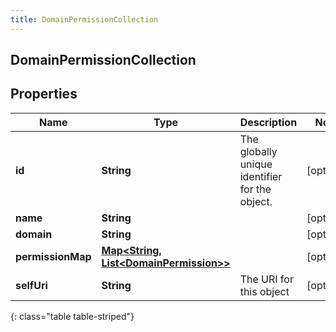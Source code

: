 ```yaml
---
title: DomainPermissionCollection
---
```

## DomainPermissionCollection


## Properties

| Name | Type | Description | Notes |
| ------------ | ------------- | ------------- | ------------- |
| **id** | **String** | The globally unique identifier for the object. |  [optional] |
| **name** | **String** |  |  [optional] |
| **domain** | **String** |  |  [optional] |
| **permissionMap** | [**Map&lt;String, List&lt;DomainPermission&gt;&gt;**](List.html) |  |  [optional] |
| **selfUri** | **String** | The URI for this object |  [optional] |
{: class="table table-striped"}



